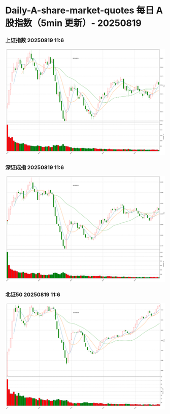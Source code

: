
# Daily-A-share-market-quotes 每日 A 股指数（5min 更新）- 20250819

### 上证指数 20250819 11:6
![](./fig/2025/8/20250819-sh000001.png)

### 深证成指 20250819 11:6
![](./fig/2025/8/20250819-sz399001.png)

### 北证50 20250819 11:6
![](./fig/2025/8/20250819-bj899050.png)
